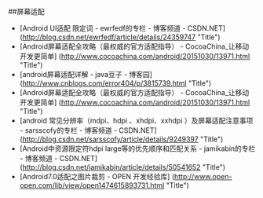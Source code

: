 
##屏幕适配


* [Android UI适配 限定词 - ewrfedf的专栏 - 博客频道 - CSDN.NET] (http://blog.csdn.net/ewrfedf/article/details/24359747  "Title")
* [Android屏幕适配全攻略（最权威的官方适配指导） - CocoaChina_让移动开发更简单] (http://www.cocoachina.com/android/20151030/13971.html  "Title")
* [android屏幕适配详解 - java豆子 - 博客园] (http://www.cnblogs.com/error404/p/3815739.html  "Title")
* [Android屏幕适配全攻略（最权威的官方适配指导） - CocoaChina_让移动开发更简单] (http://www.cocoachina.com/android/20151030/13971.html  "Title")
* [android 常见分辨率（mdpi、hdpi 、xhdpi、xxhdpi ）及屏幕适配注意事项 - sarsscofy的专栏 - 博客频道 - CSDN.NET] (http://blog.csdn.net/sarsscofy/article/details/9249397  "Title")
* [Android中资源限定符hdpi large等的优先顺序和匹配关系 - jamikabin的专栏 - 博客频道 - CSDN.NET] (http://blog.csdn.net/jamikabin/article/details/50541652  "Title")
* [Android7.0适配之图片裁剪 - OPEN 开发经验库] (http://www.open-open.com/lib/view/open1474615893731.html  "Title")

